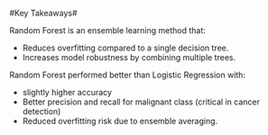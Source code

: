 #Key Takeaways#

Random Forest is an ensemble learning method that:
- Reduces overfitting compared to a single decision tree.
- Increases model robustness by combining multiple trees.

Random Forest performed better than Logistic Regression with:
- slightly higher accuracy
- Better precision and recall for malignant class (critical in cancer detection)
- Reduced overfitting risk due to ensemble averaging.
